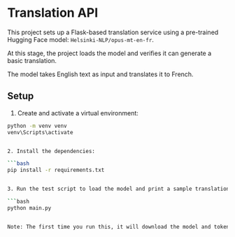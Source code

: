 # Translation API

This project sets up a Flask-based translation service using a pre-trained Hugging Face model: `Helsinki-NLP/opus-mt-en-fr`.

At this stage, the project loads the model and verifies it can generate a basic translation.

The model takes English text as input and translates it to French.

## Setup

1. Create and activate a virtual environment:

```bash
python -m venv venv
venv\Scripts\activate


2. Install the dependencies:

```bash
pip install -r requirements.txt


3. Run the test script to load the model and print a sample translation:

```bash
python main.py


Note: The first time you run this, it will download the model and tokenizer from Hugging Face. This may take a few minutes.

